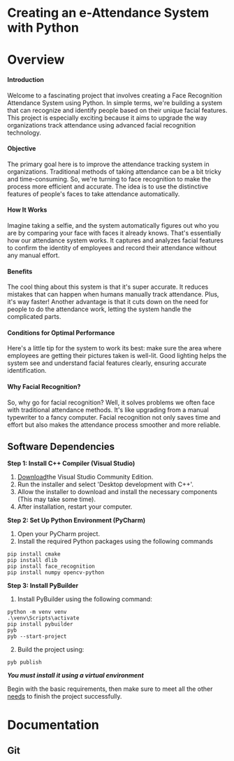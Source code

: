 # Creating an e-Attendance System with Python


# Overview 

#### Introduction
Welcome to a fascinating project that involves creating a Face Recognition Attendance System using Python. In simple terms, we're building a system that can recognize and identify people based on their unique facial features. This project is especially exciting because it aims to upgrade the way organizations track attendance using advanced facial recognition technology.

#### Objective
The primary goal here is to improve the attendance tracking system in organizations. Traditional methods of taking attendance can be a bit tricky and time-consuming. So, we're turning to face recognition to make the process more efficient and accurate. The idea is to use the distinctive features of people's faces to take attendance automatically.

#### How It Works
Imagine taking a selfie, and the system automatically figures out who you are by comparing your face with faces it already knows. That's essentially how our attendance system works. It captures and analyzes facial features to confirm the identity of employees and record their attendance without any manual effort.

#### Benefits
The cool thing about this system is that it's super accurate. It reduces mistakes that can happen when humans manually track attendance. Plus, it's way faster! Another advantage is that it cuts down on the need for people to do the attendance work, letting the system handle the complicated parts.

#### Conditions for Optimal Performance
Here's a little tip for the system to work its best: make sure the area where employees are getting their pictures taken is well-lit. Good lighting helps the system see and understand facial features clearly, ensuring accurate identification.

#### Why Facial Recognition?
So, why go for facial recognition? Well, it solves problems we often face with traditional attendance methods. It's like upgrading from a manual typewriter to a fancy computer. Facial recognition not only saves time and effort but also makes the attendance process smoother and more reliable.

## Software Dependencies
**Step 1: Install C++ Compiler (Visual Studio)**
1. [Download](https://visualstudio.microsoft.com/downloads/)the Visual Studio Community Edition.
2. Run the installer and select 'Desktop development with C++'.
3. Allow the installer to download and install the necessary components (This may take some time).
4. After installation, restart your computer.

**Step 2: Set Up Python Environment (PyCharm)**
1. Open your PyCharm project.
2. Install the required Python packages using the following commands
```
pip install cmake
pip install dlib
pip install face_recognition
pip install numpy opencv-python
```
**Step 3: Install PyBuilder**
1. Install PyBuilder using the following command:
```
python -m venv venv
.\venv\Scripts\activate
pip install pybuilder
pyb
pyb --start-project
```
2. Build the project using:
```
pyb publish
```
***You must install it using a virtual environment***

Begin with the basic requirements, then make sure to meet all the other [needs](https://pages.github.com/](https://github.com/mahmudaAfreen/Creating-an-e-Attendance-System-with-Python/blob/main/src/main/python/requirement.txt)https://github.com/mahmudaAfreen/Creating-an-e-Attendance-System-with-Python/blob/main/src/main/python/requirement.txt) to finish the project successfully.

# Documentation 
## Git
